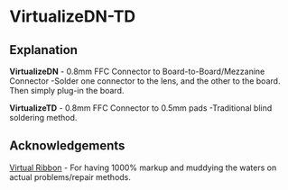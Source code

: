 # VirtualizeDN-TD

## Explanation
**VirtualizeDN** - 0.8mm FFC Connector to Board-to-Board/Mezzanine Connector
-Solder one connector to the lens, and the other to the board. Then simply plug-in the board.

**VirtualizeTD** - 0.8mm FFC Connector to 0.5mm pads
-Traditional blind soldering method.


## Acknowledgements
[Virtual Ribbon](https://segasonicfan.wixsite.com/retro/virtual-ribbon) - For having 1000% markup and muddying the waters on actual problems/repair methods.
